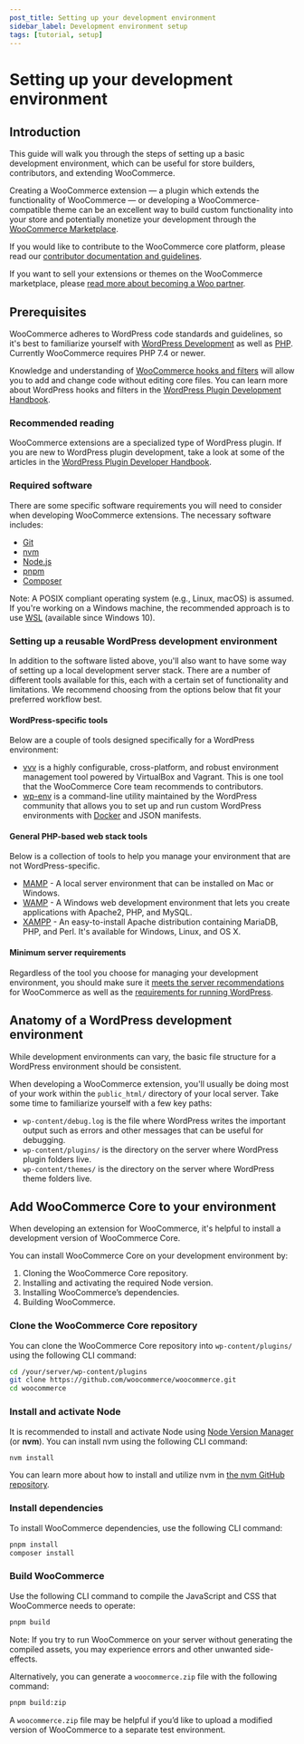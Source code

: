 ```yaml
---
post_title: Setting up your development environment
sidebar_label: Development environment setup
tags: [tutorial, setup]
---
```


# Setting up your development environment

## Introduction

This guide will walk you through the steps of setting up a basic development environment, which can be useful for store builders, contributors, and extending WooCommerce.

Creating a WooCommerce extension — a plugin which extends the functionality of WooCommerce — or developing a WooCommerce-compatible theme can be an excellent way to build custom functionality into your store and potentially monetize your development through the [WooCommerce Marketplace](https://woocommerce.com/products/?utm_source=wooextdevguide). 

If you would like to contribute to the WooCommerce core platform, please read our [contributor documentation and guidelines](https://github.com/woocommerce/woocommerce/wiki/How-to-set-up-WooCommerce-development-environment).

If you want to sell your extensions or themes on the WooCommerce marketplace, please [read more about becoming a Woo partner](https://woocommerce.com/partners/?utm_source=wooextdevguide).

## Prerequisites

WooCommerce adheres to WordPress code standards and guidelines, so it's best to familiarize yourself with [WordPress Development](https://learn.wordpress.org/tutorial/introduction-to-wordpress/) as well as [PHP](https://www.php.net/). Currently WooCommerce requires PHP 7.4 or newer.

Knowledge and understanding of [WooCommerce hooks and filters](https://woocommerce.com/document/introduction-to-hooks-actions-and-filters/?utm_source=wooextdevguide) will allow you to add and change code without editing core files. You can learn more about WordPress hooks and filters in the [WordPress Plugin Development Handbook](https://developer.wordpress.org/plugins/hooks/).

### Recommended reading

WooCommerce extensions are a specialized type of WordPress plugin. If you are new to WordPress plugin development, take a look at some of the articles in the [WordPress Plugin Developer Handbook](https://developer.wordpress.org/plugins/).

### Required software

There are some specific software requirements you will need to consider when developing WooCommerce extensions. The necessary software includes:

- [Git](https://git-scm.com/)
- [nvm](https://github.com/nvm-sh/nvm/blob/master/README.md)
- [Node.js](https://nodejs.org/)
- [pnpm](https://pnpm.io/)
- [Composer](https://getcomposer.org/)

Note: A POSIX compliant operating system (e.g., Linux, macOS) is assumed. If you're working on a Windows machine, the recommended approach is to use [WSL](https://learn.microsoft.com/en-us/windows/wsl/install) (available since Windows 10).

### Setting up a reusable WordPress development environment

In addition to the software listed above, you'll also want to have some way of setting up a local development server stack. There are a number of different tools available for this, each with a certain set of functionality and limitations. We recommend choosing from the options below that fit your preferred workflow best.

#### WordPress-specific tools

Below are a couple of tools designed specifically for a WordPress environment:

- [vvv](https://varyingvagrantvagrants.org/) is a highly configurable, cross-platform, and robust environment management tool powered by VirtualBox and Vagrant. This is one tool that the WooCommerce Core team recommends to contributors.
- [wp-env](https://developer.wordpress.org/block-editor/reference-guides/packages/packages-env/) is a command-line utility maintained by the WordPress community that allows you to set up and run custom WordPress environments with [Docker](https://www.docker.com/) and JSON manifests.

#### General PHP-based web stack tools

Below is a collection of tools to help you manage your environment that are not WordPress-specific.

- [MAMP](https://www.mamp.info/en/mac/) - A local server environment that can be installed on Mac or Windows.
- [WAMP](https://www.wampserver.com/en/) - A Windows web development environment that lets you create applications with Apache2, PHP, and MySQL.
- [XAMPP](https://www.apachefriends.org/index.html) - An easy-to-install Apache distribution containing MariaDB, PHP, and Perl. It's available for Windows, Linux, and OS X.

#### Minimum server requirements

Regardless of the tool you choose for managing your development environment, you should make sure it [meets the server recommendations](https://woocommerce.com/document/server-requirements/?utm_source=wooextdevguide) for WooCommerce as well as the [requirements for running WordPress](https://wordpress.org/about/requirements/).

## Anatomy of a WordPress development environment

While development environments can vary, the basic file structure for a WordPress environment should be consistent.

When developing a WooCommerce extension, you'll usually be doing most of your work within the `public_html/` directory of your local server. Take some time to familiarize yourself with a few key paths:

- `wp-content/debug.log` is the file where WordPress writes the important output such as errors and other messages that can be useful for debugging.
- `wp-content/plugins/` is the directory on the server where WordPress plugin folders live.
- `wp-content/themes/` is the directory on the server where WordPress theme folders live.

## Add WooCommerce Core to your environment

When developing an extension for WooCommerce, it's helpful to install a development version of WooCommerce Core. 

You can install WooCommerce Core on your development environment by:

1. Cloning the WooCommerce Core repository.
2. Installing and activating the required Node version.
3. Installing WooCommerce’s dependencies.
4. Building WooCommerce.

### Clone the WooCommerce Core repository

You can clone the WooCommerce Core repository into `wp-content/plugins/` using the following CLI command:

```sh
cd /your/server/wp-content/plugins
git clone https://github.com/woocommerce/woocommerce.git
cd woocommerce
```

### Install and activate Node

It is recommended to install and activate Node using [Node Version Manager](https://github.com/nvm-sh/nvm) (or **nvm**). You can install nvm using the following CLI command:

```sh
nvm install
```

You can learn more about how to install and utilize nvm in [the nvm GitHub repository](https://github.com/nvm-sh/nvm?tab=readme-ov-file#intro).

### Install dependencies

To install WooCommerce dependencies, use the following CLI command:

```sh
pnpm install
composer install
```

### Build WooCommerce

Use the following CLI command to compile the JavaScript and CSS that WooCommerce needs to operate:

```sh
pnpm build
```

Note: If you try to run WooCommerce on your server without generating the compiled assets, you may experience errors and other unwanted side-effects.

Alternatively, you can generate a `woocommerce.zip` file with the following command: 

```sh
pnpm build:zip
```

A `woocommerce.zip` file may be helpful if you’d like to upload a modified version of WooCommerce to a separate test environment.
